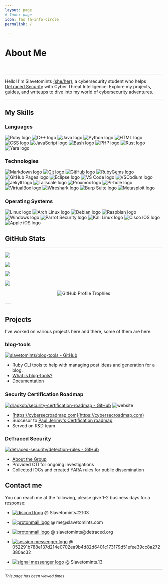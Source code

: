 ```yaml
---
layout: page
# Index page
icon: fas fa-info-circle
permalink: /

---
```


# About Me
<br>

<!-- For view counts -->
<script>
  document.addEventListener('DOMContentLoaded', () => {
    const pv = document.getElementById('pageviews');

    if (pv !== null) {
      const uri = location.pathname.replace(/\/$/, '');
      const url = `https://slavetomints.goatcounter.com/counter/${encodeURIComponent(uri)}.json`;

      fetch(url)
        .then((response) => response.json())
        .then((data) => {
          const count = data.count.replace(/\s/g, '');
          pv.innerText = new Intl.NumberFormat().format(count);
        })
        .catch((error) => {
          pv.innerText = '1';
        });
    }
  });
</script>

---

Hello! I'm Slavetomints <a href="https://www.lgbtqnation.com/2022/02/adding-pronouns-email-signatures/" title="Why include pronouns?">(she/her)</a>, a cybersecurity student who helps <a href="https://detraced.org"> DeTraced Security</a> with Cyber Threat Intelligence. Explore my projects, guides, and writeups to dive into my world of cybersecurity adventures.

---
## My Skills

<!-- From https://github.com/inttter/md-badges -->

### Languages
<div class="badge-group">
  <img src="https://img.shields.io/badge/Ruby-CB171E?logo=ruby&logoColor=fff" alt="Ruby logo">
  <img src="https://img.shields.io/badge/C++-%2300599C.svg?logo=c%2B%2B&logoColor=white" alt="C++ logo">
  <img src="https://img.shields.io/badge/Java-%23ED8B00.svg?logo=openjdk&logoColor=white" alt="Java logo">
  <img src="https://img.shields.io/badge/Python-3776AB?logo=python&logoColor=fff" alt="Python logo">
  <img src="https://img.shields.io/badge/HTML-%23E34F26.svg?logo=html5&logoColor=white" alt="HTML logo">
  <img src="https://img.shields.io/badge/CSS-1572B6?logo=css3&logoColor=fff" alt="CSS logo">
  <img src="https://img.shields.io/badge/JavaScript-F7DF1E?logo=javascript&logoColor=000" alt="JavaScript logo">
  <img src="https://img.shields.io/badge/Bash-000?logo=gnubash&logoColor=%234EAA25" alt="Bash logo">
  <img src="https://img.shields.io/badge/PHP-%23777BB4.svg?logo=php&logoColor=white" alt="PHP logo">
  <img src="https://img.shields.io/badge/Rust-%23000000.svg?logo=rust&logoColor=white" alt="Rust logo">
  <img src="https://img.shields.io/badge/Yara-340000?logo=virustotal&color=rgb(34%2C0%2C0)" alt="Yara logo">
</div>

### Technologies
<div class="badge-group">
  <img src="https://img.shields.io/badge/Markdown-%23000000.svg?logo=markdown&logoColor=white" alt="Markdown logo">
  <img src="https://img.shields.io/badge/Git-000?logo=git&logoColor=F05032" alt="Git logo">
  <img src="https://img.shields.io/badge/GitHub-000?logo=github&logoColor=fff" alt="GitHub logo">
  <img src="https://img.shields.io/badge/RubyGems-CB171E?logo=rubygems&logoColor=fff" alt="RubyGems logo">
  <img src="https://img.shields.io/badge/GitHub%20Pages-121013?logo=github&logoColor=white" alt="GitHub Pages logo">
  <img src="https://img.shields.io/badge/Eclipse-FE7A16.svg?logo=eclipse&logoColor=white" alt="Eclipse logo">
  <img src="https://custom-icon-badges.demolab.com/badge/Visual%20Studio%20Code-0078d7.svg?logo=vsc&logoColor=white" alt="VS Code logo">
  <img src="https://img.shields.io/badge/VSCodium-2F80ED?logo=vscodium&logoColor=fff" alt="VSCodium logo">
  <img src="https://img.shields.io/badge/Jekyll-C00?logo=jekyll&logoColor=fff" alt="Jekyll logo">
  <img src="https://img.shields.io/badge/Tailscale-242424?logo=tailscale" alt="Tailscale logo">
  <img src="https://img.shields.io/badge/Proxmox-000000?logo=proxmox&logoColor=E57000" alt="Proxmox logo">
  <img src="https://img.shields.io/badge/Pi--hole-96060C?logo=pihole" alt="Pi-hole logo">
  <img src="https://img.shields.io/badge/VirtualBox-2F61B4?logo=virtualbox&logoColor=white" alt="VirtualBox logo">
  <img src="https://img.shields.io/badge/Wireshark-%231679A7?logo=wireshark" alt="Wireshark logo">
  <img src="https://img.shields.io/badge/Burp_Suite-FF6633?logo=burpsuite&logoColor=white" alt="Burp Suite logo">
  <img src="https://img.shields.io/badge/Metasploit-2596CD?logo=metasploit&logoColor=white" alt="Metasploit logo">
</div>

### Operating Systems
<div class="badge-group">
  <img src="https://img.shields.io/badge/Linux-%23000000.svg?logo=linux&logoColor=white" alt="Linux logo">
  <img src="https://img.shields.io/badge/Arch%20Linux-1793D1?logo=arch-linux&logoColor=fff" alt="Arch Linux logo">
  <img src="https://img.shields.io/badge/Debian-A81D33?logo=debian&logoColor=fff" alt="Debian logo">
  <img src="https://img.shields.io/badge/Raspbian-%23A22846?logo=raspberrypi" alt="Raspbian logo">
  <img src="https://custom-icon-badges.demolab.com/badge/Windows 10/11-0078D6?logo=windows11&logoColor=white" alt="Windows logo">
  <img src="https://img.shields.io/badge/Parrot_Security-%2315E0ED?logo=parrotsecurity&logoColor=white" alt="Parrot Security logo">
  <img src="https://img.shields.io/badge/Kali_Linux-557C94?logo=kalilinux&logoColor=white" alt="Kali Linux logo">
  <img src="https://img.shields.io/badge/Cisco_IOS-1BA0D7?logo=cisco&logoColor=white" alt="Cisco IOS logo">
  <img src="https://img.shields.io/badge/Apple_iOS-000000?logo=apple&logoColor=white" alt="Apple iOS logo">
</div>


## GitHub Stats

---
![](https://github-profile-summary-cards.vercel.app/api/cards/profile-details?username=slavetomints&theme=blueberry)

![](https://readme-stats-fork-mauve.vercel.app/api/top-langs/?username=slavetomints&theme=blueberry&hide=html,css&hide_border=false&no-bg=true&no-frame=true&layout=compact&langs_count=10)

![](https://readme-stats-fork-mauve.vercel.app/api/?username=slavetomints&theme=blueberry&rank_icon=github&show_icons=true&count_private=true)

![](https://github-readme-streak-stats-five-roan.vercel.app?user=slavetomints&theme=blueberry)

<div style="display: flex; justify-content: center; align-items: center; margin: 1rem 0;">
  <img src="https://github-profile-trophy.vercel.app/?username=slavetomints&theme=aura&column=3" alt="GitHub Profile Trophies">
</div>
---

## Projects
I've worked on various projects here and there, some of them are here:

### blog-tools
[![slavetomints/blog-tools - GitHub](https://gh-card.dev/repos/slavetomints/blog-tools.svg)](https://github.com/slavetomints/blog-tools)

- Ruby CLI tools to help with managing post ideas and generation for a blog.
- [What is blog-tools?](/posts/blog-what-is-blog-tools/)
- [Documentation](https://slavetomints.com/blog-tools)

### Security Certification Roadmap
[![dragkob/security-certification-roadmap - GitHub](https://gh-card.dev/repos/dragkob/security-certification-roadmap.svg)](https://github.com/dragkob/security-certification-roadmap)
![website](https://dragkob.com/MainWeb/images/certifications/seccertroadmapOverall.png)

- [https://cybersecroadmap.com](https://cybersecroadmap.com)
- Succesor to [Paul Jerimy's Certification roadmap](https://pauljerimy.com/security-certification-roadmap/)
- Served on R&D team

### DeTraced Security
[![detraced-security/detection-rules - GitHub](https://gh-card.dev/repos/detraced-security/detection-rules.svg)](https://github.com/detraced-security/detection-rules)
- [About the Group](https://detraced.org/about/)
- Provided CTI for ongoing investigations
- Collected IOCs and created YARA rules for public dissemination

## Contact me
You can reach me at the following, please give 1-2 business days for a response:
<ul>
  <li><p><a href="https://discord.com/users/703115086935359568" target="_blank"><img src="https://img.shields.io/badge/discord-5865F2?logo=discord&logoColor=white" alt="discord logo"></a> @ Slavetomints#2103</p></li>
  <li><p><a href="mailto:me@slavetomints.com" ><img src="https://img.shields.io/badge/Proton%20Mail-6D4AFF?logo=protonmail&logoColor=fff" alt="protonmail logo"></a> @ me@slavetomints.com</p></li>
  <li><p><a href="mailto:slavetomints@detraced.org" ><img src="https://img.shields.io/badge/Proton%20Mail-6D4AFF?logo=protonmail&logoColor=fff" alt="protonmail logo"></a> @ slavetomints@detraced.org</p></li>
  <li><p><a href="https://getsession.org/download"><img src="https://img.shields.io/badge/Session-000?logo=session&logoColor=fff" alt="session messenger logo"></a> @ 052291b788e137d214e0702ea9b4d82d6401c173179d51efee39cc8a272380ac32</p></li>
  <li><p><a href="https://signal.me/#eu/4kaKfZ0tEmmnlbiM6i0ifKlUNDMyn0TWtdlaiysh72I0UR_goNpAw4acLCFRqyt-" ><img src="https://img.shields.io/badge/Signal-3A76F0?logo=signal&logoColor=fff" alt="signal messenger logo"></a> @ Slavetomints.13</p></li>
</ul>

---
<div style="font-size: 12px"><span><i>This page has been viewed <em id="pageviews"></em> times</i></span></div>

